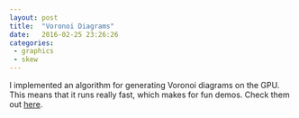 ```yaml
---
layout: post
title:  "Voronoi Diagrams"
date:   2016-02-25 23:26:26
categories:
 - graphics
 - skew
---
```


I implemented an algorithm for generating Voronoi diagrams on the GPU. This means that it runs really fast, which makes for fun demos. Check them out <a href="http://www.rykap.com">here</a>.

